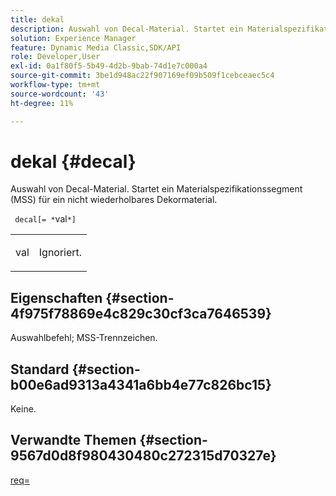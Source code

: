 ```yaml
---
title: dekal
description: Auswahl von Decal-Material. Startet ein Materialspezifikationssegment (MSS) für ein nicht wiederholbares Dekormaterial.
solution: Experience Manager
feature: Dynamic Media Classic,SDK/API
role: Developer,User
exl-id: 0a1f80f5-5b49-4d2b-9bab-74d1e7c000a4
source-git-commit: 3be1d948ac22f907169ef09b509f1cebceaec5c4
workflow-type: tm+mt
source-wordcount: '43'
ht-degree: 11%

---
```


# dekal {#decal}

Auswahl von Decal-Material. Startet ein Materialspezifikationssegment (MSS) für ein nicht wiederholbares Dekormaterial.

` decal[= *`val`*]`

<table id="simpletable_35431F0E19B143528BD75C82CFBC5EE0"> 
 <tr class="strow"> 
  <td class="stentry"> <p> <span class="varname"> val </span> </p> </td> 
  <td class="stentry"> <p>Ignoriert. </p> </td> 
 </tr> 
</table>

## Eigenschaften {#section-4f975f78869e4c829c30cf3ca7646539}

Auswahlbefehl; MSS-Trennzeichen.

## Standard {#section-b00e6ad9313a4341a6bb4e77c826bc15}

Keine.

## Verwandte Themen {#section-9567d0d8f980430480c272315d70327e}

[req=](../../../../../ir-api/http-protocol/image-rendering-api-ref/c-ir-http-protocol-ref/c-ir-http-protocol-command-reference/r-ir-req.md#reference-792b1a663fb64261bd2de2a209b847fb)
